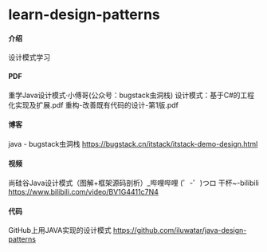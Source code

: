 # learn-design-patterns

#### 介绍
设计模式学习

#### PDF
重学Java设计模式·小傅哥(公众号：bugstack虫洞栈)
设计模式：基于C#的工程化实现及扩展.pdf
重构-改善既有代码的设计-第1版.pdf

#### 博客
java - bugstack虫洞栈
https://bugstack.cn/itstack/itstack-demo-design.html

#### 视频
尚硅谷Java设计模式（图解+框架源码剖析）_哔哩哔哩 (゜-゜)つロ 干杯~-bilibili
https://www.bilibili.com/video/BV1G4411c7N4

#### 代码
GitHub上用JAVA实现的设计模式
https://github.com/iluwatar/java-design-patterns